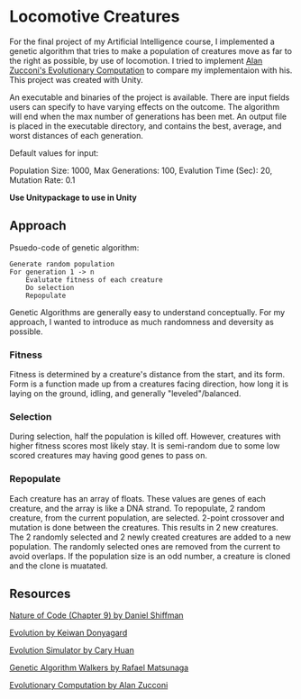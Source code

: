 # Locomotive Creatures
For the final project of my Artificial Intelligence course, I implemented a genetic algorithm that tries to make a population of creatures move as far to the right as possible, by use of locomotion. I tried to implement [Alan Zucconi's Evolutionary Computation](https://www.alanzucconi.com/2016/04/06/evolutionary-coputation-1/) to compare my implementaion with his. This project was created with Unity. 

An executable and binaries of the project is available. There are input fields users can specify to have varying effects on the outcome. The algorithm will end when the max number of generations has been met. An output file is placed in the executable directory, and contains the best, average, and worst distances of each generation.

Default values for input:

Population Size: 1000,
Max Generations: 100,
Evalution Time (Sec): 20,
Mutation Rate: 0.1

<b>Use Unitypackage to use in Unity</b>

## Approach
Psuedo-code of genetic algorithm:
```
Generate random population
For generation 1 -> n
    Evalutate fitness of each creature
    Do selection
    Repopulate
```
Genetic Algorithms are generally easy to understand conceptually. For my approach, I wanted to introduce as much randomness and deversity as possible.

### Fitness
Fitness is determined by a creature's distance from the start, and its form. Form is a function made up from a creatures facing direction, how long it is laying on the ground, idling, and generally "leveled"/balanced.

### Selection
During selection, half the population is killed off. However, creatures with higher fitness scores most likely stay. It is semi-random due to some low scored creatures may having good genes to pass on.

### Repopulate
Each creature has an array of floats. These values are genes of each creature, and the array is like a DNA strand. To repopulate, 2 random creature, from the current population, are selected. 2-point crossover and mutation is done between the creatures. This results in 2 new creatures. The 2 randomly selected and 2 newly created creatures are added to a new population. The randomly selected ones are removed from the current to avoid overlaps. If the population size is an odd number, a creature is cloned and the clone is muatated.

## Resources
[Nature of Code (Chapter 9) by Daniel Shiffman](https://natureofcode.com/book/chapter-9-the-evolution-of-code/)

[Evolution by Keiwan Donyagard](keiwan.itch.io/evolution)

[Evolution Simulator by Cary Huan](www.openprocessing.org/sketch/377698)

[Genetic Algorithm Walkers by Rafael Matsunaga](rednuht.org/genetic_walkers/)

[Evolutionary Computation by Alan Zucconi](https://www.alanzucconi.com/2016/04/06/evolutionary-coputation-1/)
